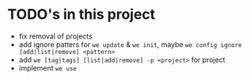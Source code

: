 # TODO's in this project

- fix removal of projects
- add ignore patters for `we update` & `we init`, maybe `we config ignore [add|list|remove] <pattern>`
- add `we [tag|tags] [list|add|remove] -p <project>` for project
- implement `we use`
